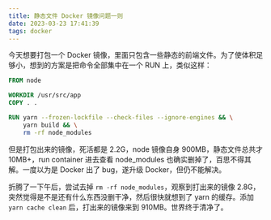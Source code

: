 ```yaml
---
title: 静态文件 Docker 镜像问题一则
date: 2023-03-23 17:41:39
tags: docker
---
```


今天想要打包一个 Docker 镜像，里面只包含一些静态的前端文件。为了使体积足够小，想到的方案是把命令全部集中在一个 RUN 上，类似这样：

```dockerfile
FROM node

WORKDIR /usr/src/app
COPY . .

RUN yarn --frozen-lockfile --check-files --ignore-engines && \
    yarn build && \
    rm -rf node_modules
```

但是打包出来的镜像，死活都是 2.2G，node 镜像自身 900MB，静态文件总共才 10MB+，run container 进去查看 node_modules 也确实删掉了，百思不得其解。一度以为是 Docker 出了 bug，遂升级 Docker，但仍不能解决。

折腾了一下午后，尝试去掉 `rm -rf node_modules`，观察到打出来的镜像 2.8G，突然觉得是不是还有什么东西没删干净，然后很快就想到了 yarn 的缓存。添加 `yarn cache clean` 后，打出来的镜像来到 910MB。世界终于清净了。
